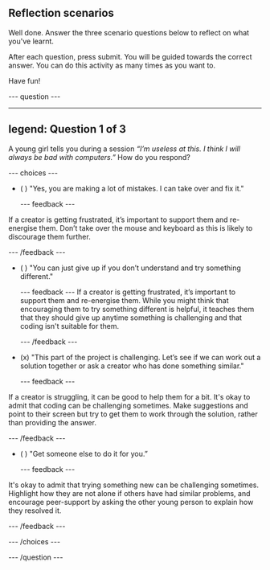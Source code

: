 ## Reflection scenarios

Well done. Answer the three scenario questions below to reflect on what you've learnt.

After each question, press submit. You will be guided towards the correct answer. You can do this activity as many times as you want to.

Have fun!

--- question ---

---
legend: Question 1 of 3
---

A young girl tells you during a session *“I’m useless at this. I think I will always be bad with computers.”* How do you respond?

--- choices ---


- ( ) "Yes, you are making a lot of mistakes. I can take over and fix it."


  --- feedback ---

If a creator is getting frustrated, it’s important to support them and re-energise them. Don’t take over the mouse and keyboard as this is likely to discourage them further.

  --- /feedback ---


- ( ) "You can just give up if you don’t understand and try something different."

  --- feedback ---
If a creator is getting frustrated, it’s important to support them and re-energise them. While you might think that encouraging them to try something different is helpful, it teaches them that they should give up anytime something is challenging and that coding isn't suitable for them. 

  --- /feedback ---

- (x) "This part of the project is challenging. Let’s see if we can work out a solution together or ask a creator who has done something similar."


  --- feedback ---
  

If a creator is struggling, it can be good to help them for a bit. It's okay to admit that coding can be challenging sometimes. Make suggestions and point to their screen but try to get them to work through the solution, rather than providing the answer.

  --- /feedback ---

- ( ) "Get someone else to do it for you.”

  --- feedback ---

It's okay to admit that trying something new can be challenging sometimes. Highlight how they are not alone if others have had similar problems, and encourage peer-support by asking the other young person to explain how they resolved it.


  --- /feedback ---

--- /choices ---

--- /question ---

